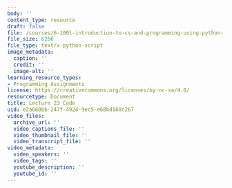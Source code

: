 ```yaml
---
body: ''
content_type: resource
draft: false
file: /courses/6-100l-introduction-to-cs-and-programming-using-python-fall-2022/mit6_100l_f22_lec23_code.py
file_size: 6266
file_type: text/x-python-script
image_metadata:
  caption: ''
  credit: ''
  image-alt: ''
learning_resource_types:
- Programming Assignments
license: https://creativecommons.org/licenses/by-nc-sa/4.0/
resourcetype: Document
title: Lecture 23 Code
uid: e2a660b6-247f-4924-9ec5-e68bd168c267
video_files:
  archive_url: ''
  video_captions_file: ''
  video_thumbnail_file: ''
  video_transcript_file: ''
video_metadata:
  video_speakers: ''
  video_tags: ''
  youtube_description: ''
  youtube_id: ''
---
```

